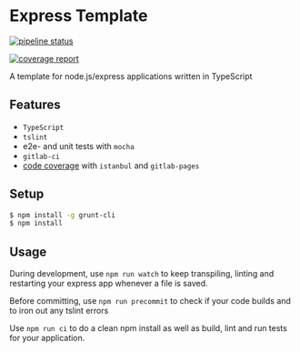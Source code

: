 # Express Template

[![pipeline status](https://gitlab.com/cedrichaase/express-template/badges/master/pipeline.svg)](https://gitlab.com/cedrichaase/express-template/commits/master)

[![coverage report](https://gitlab.com/cedrichaase/express-template/badges/master/coverage.svg)](https://gitlab.com/cedrichaase/express-template/commits/master)


A template for node.js/express applications written in TypeScript

## Features

* `TypeScript`
* `tslint`
* e2e- and unit tests with `mocha`
* `gitlab-ci`
* [code coverage](https://cedrichaase.gitlab.io/express-template) with `istanbul` and `gitlab-pages`


## Setup

```bash
$ npm install -g grunt-cli
$ npm install
```

## Usage

During development, use `npm run watch` to keep transpiling,
linting and restarting your express app whenever a file is saved.

Before committing, use `npm run precommit` to check if your code builds
and to iron out any tslint errors

Use `npm run ci` to do a clean npm install as well as build, lint
and run tests for your application.
